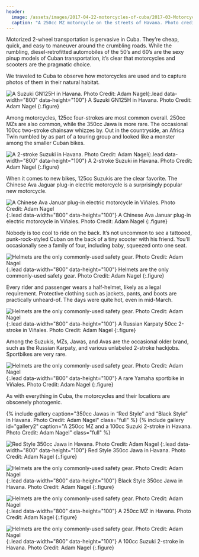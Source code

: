 ```yaml
---
header:
  image: /assets/images/2017-04-22-motorcycles-of-cuba/2017-03-MotorcyclesOfCuba-5500.jpg
  caption: "A 250cc MZ motorcycle on the streets of Havana. Photo credit: Adam Nagel"
---
```


Motorized 2-wheel transportation is pervasive in Cuba. They’re cheap, quick, and easy to maneuver around the crumbling roads. While the rumbling, diesel-retrofitted automobiles of the 50’s and 60’s are the sexy pinup models of Cuban transportation, it’s clear that motorcycles and scooters are the pragmatic choice.

We traveled to Cuba to observe how motorcycles are used and to capture photos of them in their natural habitat.

![A Suzuki GN125H in Havana. Photo Credit: Adam Nagel](/assets/images/2017-04-22-motorcycles-of-cuba/2017-03-MotorcyclesOfCuba-5519.jpg){:.lead data-width="800" data-height="100"}
A Suzuki GN125H in Havana. Photo Credit: Adam Nagel
{:.figure}

Among motorcycles, 125cc four-strokes are most common overall. 250cc MZs are also common, while the 350cc Jawa is more rare. The occasional 100cc two-stroke chainsaw whizzes by. Out in the countryside, an Africa Twin rumbled by as part of a touring group and looked like a monster among the smaller Cuban bikes.

![A 2-stroke Suzuki in Havana. Photo Credit: Adam Nagel](/assets/images/2017-04-22-motorcycles-of-cuba/2017-03-MotorcyclesOfCuba-5852.jpg){:.lead data-width="800" data-height="100"}
A 2-stroke Suzuki in Havana. Photo Credit: Adam Nagel
{:.figure}

When it comes to new bikes, 125cc Suzukis are the clear favorite. The Chinese Ava Jaguar plug-in electric motorcycle is a surprisingly popular new motorcycle.

![A Chinese Ava Januar plug-in electric motorcycle in Viñales. Photo Credit: Adam Nagel](/assets/images/2017-04-22-motorcycles-of-cuba/2017-03-MotorcyclesOfCuba-5633.jpg){:.lead data-width="800" data-height="100"}
A Chinese Ava Januar plug-in electric motorcycle in Viñales. Photo Credit: Adam Nagel
{:.figure}

Nobody is too cool to ride on the back. It’s not uncommon to see a tattooed, punk-rock-styled Cuban on the back of a tiny scooter with his friend. You’ll occasionally see a family of four, including baby, squeezed onto one seat.

![Helmets are the only commonly-used safety gear. Photo Credit: Adam Nagel](/assets/images/2017-04-22-motorcycles-of-cuba/riders.jpg)
{:.lead data-width="800" data-height="100"}
Helmets are the only commonly-used safety gear. Photo Credit: Adam Nagel
{:.figure}

Every rider and passenger wears a half-helmet, likely as a legal requirement. Protective clothing such as jackets, pants, and boots are practically unheard-of. The days were quite hot, even in mid-March.

![Helmets are the only commonly-used safety gear. Photo Credit: Adam Nagel](/assets/images/2017-04-22-motorcycles-of-cuba/2017-03-MotorcyclesOfCuba-5609.jpg)
{:.lead data-width="800" data-height="100"}
A Russian Karpaty 50cc 2-stroke in Viñales. Photo Credit: Adam Nagel
{:.figure}

Among the Suzukis, MZs, Jawas, and Avas are the occasional older brand, such as the Russian Karpaty, and various unlabeled 2-stroke hackjobs. Sportbikes are very rare.

![Helmets are the only commonly-used safety gear. Photo Credit: Adam Nagel](/assets/images/2017-04-22-motorcycles-of-cuba/sportbike.jpg)
{:.lead data-width="800" data-height="100"}
A rare Yamaha sportbike in Viñales. Photo Credit: Adam Nagel
{:.figure}

As with everything in Cuba, the motorcycles and their locations are obscenely photogenic.

{% include gallery caption="350cc Jawas in “Red Style” and “Black Style” in Havana. Photo Credit: Adam Nagel" class="full" %}
{% include gallery id="gallery2" caption="A 250cc MZ and a 100cc Suzuki 2-stroke in Havana. Photo Credit: Adam Nagel" class="full" %}

![Red Style 350cc Jawa in Havana. Photo Credit: Adam Nagel](/assets/images/2017-03-MotorcyclesOfCuba-5432.jpg)
{:.lead data-width="800" data-height="100"}
Red Style 350cc Jawa in Havana. Photo Credit: Adam Nagel
{:.figure}

![Helmets are the only commonly-used safety gear. Photo Credit: Adam Nagel](/assets/images/2017-04-22-motorcycles-of-cuba/2017-03-MotorcyclesOfCuba-4818.jpg)
{:.lead data-width="800" data-height="100"}
Black Style 350cc Jawa in Havana. Photo Credit: Adam Nagel
{:.figure}

![Helmets are the only commonly-used safety gear. Photo Credit: Adam Nagel](/assets/images/2017-04-22-motorcycles-of-cuba/2017-03-MotorcyclesOfCuba-5494.jpg)
{:.lead data-width="800" data-height="100"}
A 250cc MZ in Havana. Photo Credit: Adam Nagel
{:.figure}

![Helmets are the only commonly-used safety gear. Photo Credit: Adam Nagel](/assets/images/2017-04-22-motorcycles-of-cuba/2017-03-MotorcyclesOfCuba-5517.jpg)
{:.lead data-width="800" data-height="100"}
A 100cc Suzuki 2-stroke in Havana. Photo Credit: Adam Nagel
{:.figure}
